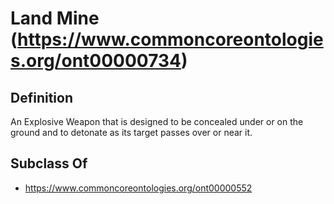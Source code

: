 # Land Mine (https://www.commoncoreontologies.org/ont00000734)

## Definition
An Explosive Weapon that is designed to be concealed under or on the ground and to detonate as its target passes over or near it.

## Subclass Of
- https://www.commoncoreontologies.org/ont00000552

